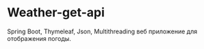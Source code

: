 # Weather-get-api
Spring Boot, Thymeleaf, Json, Multithreading
веб приложение для отображения погоды.